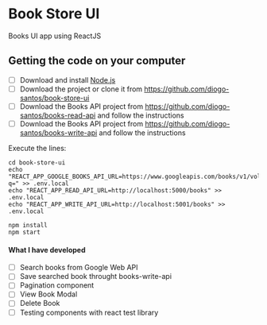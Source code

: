 # Book Store UI
Books UI app using ReactJS

## Getting the code on your computer
- [ ] Download and install <a href="https://nodejs.org/en/download/" target="_blank">Node.js</a>
- [ ] Download the project or clone it from https://github.com/diogo-santos/book-store-ui
- [ ] Download the Books API project from https://github.com/diogo-santos/books-read-api and follow the instructions
- [ ] Download the Books API project from https://github.com/diogo-santos/books-write-api and follow the instructions

Execute the lines:
```
cd book-store-ui
echo "REACT_APP_GOOGLE_BOOKS_API_URL=https://www.googleapis.com/books/v1/volumes?q=" >> .env.local
echo "REACT_APP_READ_API_URL=http://localhost:5000/books" >> .env.local
echo "REACT_APP_WRITE_API_URL=http://localhost:5001/books" >> .env.local
```

```
npm install
npm start
```

#### What I have developed
- [ ] Search books from Google Web API
- [ ] Save searched book throught books-write-api
- [ ] Pagination component
- [ ] View Book Modal
- [ ] Delete Book
- [ ] Testing components with react test library
